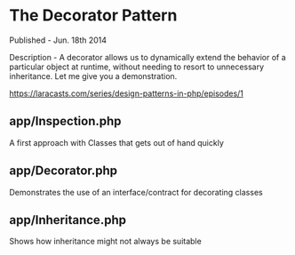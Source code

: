 # The Decorator Pattern

Published - Jun. 18th 2014

Description - A decorator allows us to dynamically extend the behavior of a particular object at runtime, without needing to resort to unnecessary inheritance. Let me give you a demonstration.

https://laracasts.com/series/design-patterns-in-php/episodes/1

## app/Inspection.php

A first approach with Classes that gets out of hand quickly

## app/Decorator.php

Demonstrates the use of an interface/contract for decorating classes

## app/Inheritance.php

Shows how inheritance might not always be suitable

